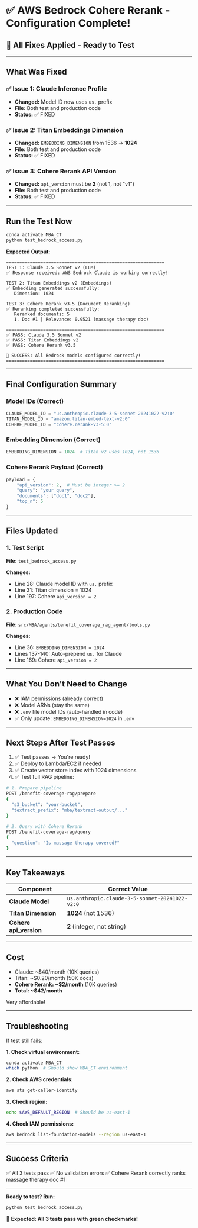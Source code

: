 # ✅ AWS Bedrock Cohere Rerank - Configuration Complete!

## 🎉 All Fixes Applied - Ready to Test

---

## What Was Fixed

### ✅ Issue 1: Claude Inference Profile
- **Changed:** Model ID now uses `us.` prefix
- **File:** Both test and production code
- **Status:** ✅ FIXED

### ✅ Issue 2: Titan Embeddings Dimension
- **Changed:** `EMBEDDING_DIMENSION` from 1536 → **1024**
- **File:** Both test and production code
- **Status:** ✅ FIXED

### ✅ Issue 3: Cohere Rerank API Version
- **Changed:** `api_version` must be **2** (not 1, not "v1")
- **File:** Both test and production code
- **Status:** ✅ FIXED

---

## Run the Test Now

```bash
conda activate MBA_CT
python test_bedrock_access.py
```

**Expected Output:**

```
============================================================
TEST 1: Claude 3.5 Sonnet v2 (LLM)
✅ Response received: AWS Bedrock Claude is working correctly!

TEST 2: Titan Embeddings v2 (Embeddings)
✅ Embedding generated successfully:
   Dimension: 1024

TEST 3: Cohere Rerank v3.5 (Document Reranking)
✅ Reranking completed successfully:
   Reranked documents: 5
   1. Doc #1 | Relevance: 0.9521 (massage therapy doc)

============================================================
✅ PASS: Claude 3.5 Sonnet v2
✅ PASS: Titan Embeddings v2
✅ PASS: Cohere Rerank v3.5

🎉 SUCCESS: All Bedrock models configured correctly!
============================================================
```

---

## Final Configuration Summary

### Model IDs (Correct)
```python
CLAUDE_MODEL_ID = "us.anthropic.claude-3-5-sonnet-20241022-v2:0"
TITAN_MODEL_ID = "amazon.titan-embed-text-v2:0"
COHERE_MODEL_ID = "cohere.rerank-v3-5:0"
```

### Embedding Dimension (Correct)
```python
EMBEDDING_DIMENSION = 1024  # Titan v2 uses 1024, not 1536
```

### Cohere Rerank Payload (Correct)
```python
payload = {
    "api_version": 2,  # Must be integer >= 2
    "query": "your query",
    "documents": ["doc1", "doc2"],
    "top_n": 5
}
```

---

## Files Updated

### 1. Test Script
**File:** `test_bedrock_access.py`

**Changes:**
- Line 28: Claude model ID with `us.` prefix
- Line 31: Titan dimension = 1024
- Line 197: Cohere `api_version = 2`

### 2. Production Code
**File:** `src/MBA/agents/benefit_coverage_rag_agent/tools.py`

**Changes:**
- Line 36: `EMBEDDING_DIMENSION = 1024`
- Lines 137-140: Auto-prepend `us.` for Claude
- Line 169: Cohere `api_version = 2`

---

## What You Don't Need to Change

- ❌ IAM permissions (already correct)
- ❌ Model ARNs (stay the same)
- ❌ `.env` file model IDs (auto-handled in code)
- ✅ Only update: `EMBEDDING_DIMENSION=1024` in `.env`

---

## Next Steps After Test Passes

1. ✅ Test passes → You're ready!
2. ✅ Deploy to Lambda/EC2 if needed
3. ✅ Create vector store index with 1024 dimensions
4. ✅ Test full RAG pipeline:

```bash
# 1. Prepare pipeline
POST /benefit-coverage-rag/prepare
{
  "s3_bucket": "your-bucket",
  "textract_prefix": "mba/textract-output/..."
}

# 2. Query with Cohere Rerank
POST /benefit-coverage-rag/query
{
  "question": "Is massage therapy covered?"
}
```

---

## Key Takeaways

| Component | Correct Value |
|-----------|---------------|
| **Claude Model** | `us.anthropic.claude-3-5-sonnet-20241022-v2:0` |
| **Titan Dimension** | **1024** (not 1536) |
| **Cohere api_version** | **2** (integer, not string) |

---

## Cost

- Claude: ~$40/month (10K queries)
- Titan: ~$0.20/month (50K docs)
- **Cohere Rerank: ~$2/month** (10K queries)
- **Total: ~$42/month**

Very affordable!

---

## Troubleshooting

If test still fails:

**1. Check virtual environment:**
```bash
conda activate MBA_CT
which python  # Should show MBA_CT environment
```

**2. Check AWS credentials:**
```bash
aws sts get-caller-identity
```

**3. Check region:**
```bash
echo $AWS_DEFAULT_REGION  # Should be us-east-1
```

**4. Check IAM permissions:**
```bash
aws bedrock list-foundation-models --region us-east-1
```

---

## Success Criteria

✅ All 3 tests pass
✅ No validation errors
✅ Cohere Rerank correctly ranks massage therapy doc #1

---

**Ready to test? Run:**
```bash
python test_bedrock_access.py
```

🎯 **Expected: All 3 tests pass with green checkmarks!**
